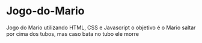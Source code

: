 # Jogo-do-Mario
Jogo do Mario utilizando HTML, CSS e Javascript o objetivo é o Mario saltar por cima dos tubos, mas caso bata no tubo ele morre

